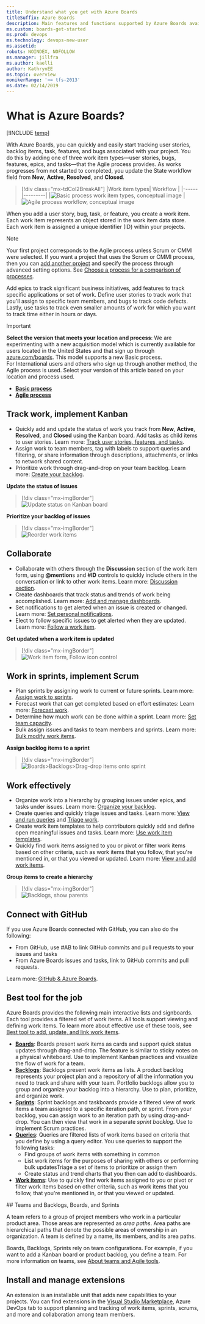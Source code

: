 ```yaml
---
title: Understand what you get with Azure Boards  
titleSuffix: Azure Boards
description: Main features and functions supported by Azure Boards available from Azure DevOps Services and Team Foundation Server (TFS) 
ms.custom: boards-get-started
ms.prod: devops
ms.technology: devops-new-user
ms.assetid:  
robots: NOINDEX, NOFOLLOW
ms.manager: jillfra
ms.author: kaelli
author: KathrynEE
ms.topic: overview
monikerRange: '>= tfs-2013'
ms.date: 02/14/2019
---
```


# What is Azure Boards?

[!INCLUDE [temp](../_shared/version-vsts-tfs-all-versions.md)]

With Azure Boards, you can quickly and easily start tracking user stories, backlog items, task, features, and bugs associated with your project. You do this by adding one of three work item types&mdash;user stories, bugs, features, epics, and tasks&mdash;that the Agile process provides. As works progresses from not started to completed, you update the State workflow field from **New**, **Active**, **Resolved**, and **Closed**.

> [!div class="mx-tdCol2BreakAll"]
> |Work item types| Workflow |
> |------|---------|
> |![Basic process work item types, conceptual image](_img/about-boards/agile-process-wits.png) | ![Agile process workflow, conceptual image](_img/about-boards/agile-process-workflow.png) 

When you add a user story, bug, task, or feature, you create a work item. Each work item represents an object stored in the work item data store. Each work item is assigned a unique identifier (ID) within your projects. 

> [!NOTE]  
> Your first project corresponds to the Agile process unless Scrum or CMMI were selected. If you want a project that uses the Scrum or CMMI process, then you can [add another project](../../organizations/projects/create-project.md) and specify the process through advanced setting options. See [Choose a process for a comparison of processes](../work-items/guidance/choose-process.md).

Add epics to track significant business initiatives, add features to track specific applications or set of work. Define user stories to track work that you'll assign to specific team members, and bugs to track code defects. Lastly, use tasks to track even smaller amounts of work for which you want to track time either in hours or days. 

> [!IMPORTANT]  
> **Select the version that meets your location and process**:
> We are experimenting with a new acquisition model which is 
> currently available for users located in the United States and that sign up through [azure.com/boards](https://azure.microsoft.com/en-us/services/devops/boards/?nav=min). This model supports a new Basic process.  
> For International users and others who sign up through another method, the Agile process is used. Select your version of this article based on your location and process used.
> - [**Basic process**](what-is-azure-boards-basic-process.md?toc=/azure/devops/boards/get-started/toc.json&bc=/azure/devops/boards/get-started/breadcrumb/toc.json)  
> - [**Agile process**](what-is-azure-boards.md?toc=/azure/devops/boards/get-started-agile/toc.json&bc=/azure/devops/boards/get-started-agile/breadcrumb/toc.json)  


## Track work, implement Kanban

- Quickly add and update the status of work you track from **New**, **Active**, **Resolved**, and **Closed** using the Kanban board. Add tasks as child items to user stories. Learn more: [Track user stories, features, and tasks](plan-track-work.md).  
- Assign work to team members, tag with labels to support queries and filtering, or share information through descriptions, attachments, or links to network shared content.  
- Prioritize work through drag-and-drop on your team backlog. Learn more: [Create your backlog](../backlogs/create-your-backlog.md).  

**Update the status of issues**  
> [!div class="mx-imgBorder"]  
> ![Update status on Kanban board](_img/plan-track-work/update-status.png)  

**Prioritize your backlog of issues**  
> [!div class="mx-imgBorder"]  
> ![Reorder work items](_img/about-boards/reorder-agile-backlog.png)  

## Collaborate 
- Collaborate with others through the **Discussion** section of the work item form, using **@mention**s and **#ID** controls to quickly include others in the conversation or link to other work items. Learn more: [Discussion section](plan-track-work.md#discussion).  
- Create dashboards that track status and trends of work being accomplished. Learn more: [Add and manage dashboards](../../report/dashboards/dashboards.md).  
- Set notifications to get alerted when an issue is created or changed. Learn more: [Set personal notifications](../../notifications/howto-manage-personal-notifications.md).  
- Elect to follow specific issues to get alerted when they are updated. Learn more: [Follow a work item](../work-items/follow-work-items.md).  

**Get updated when a work item is updated**   
> [!div class="mx-imgBorder"]  
> ![Work item form, Follow icon control](_img/about-boards/user-story-form-follow.png)  

## Work in sprints, implement Scrum   

- Plan sprints by assigning work to current or future sprints. Learn more: [Assign work to sprints](../sprints/assign-work-sprint.md).   
- Forecast work that can get completed based on effort estimates: Learn more: [Forecast work](../sprints/forecast.md).  
- Determine how much work can be done within a sprint.  Learn more: [Set team capacity](../sprints/set-capacity.md).  
- Bulk assign issues and tasks to team members and sprints. Learn more: [Bulk modify work items](../backlogs/bulk-modify-work-items.md).  

**Assign backlog items to a sprint**   
> [!div class="mx-imgBorder"]  
> ![Boards>Backlogs>Drag-drop items onto sprint](../sprints/_img/define-sprints/drag-drop-backlog-items-to-sprint.png)  

## Work effectively 

- Organize work into a hierarchy by grouping issues under epics, and tasks under issues. Learn more: [Organize your backlog](../backlogs/organize-backlog.md).    
- Create queries and quickly triage issues and tasks. Learn more: [View and run queries](../queries/view-run-query.md) and [Triage work](../queries/triage-work-items.md).   
- Create work item templates to help contributors quickly add and define open meaningful issues and tasks. Learn more: [Use work item templates](../backlogs/work-item-template.md).  
- Quickly find work items assigned to you or pivot or filter work items based on other criteria, such as work items that you follow, that you're mentioned in, or that you viewed or updated. Learn more: [View and add work items](../work-items/view-add-work-items.md).  

**Group items to create a hierarchy**  
> [!div class="mx-imgBorder"]   
> ![Backlogs, show parents](_img/about-boards/agile-hierarchy-with-header.png) 

## Connect with GitHub 

If you use Azure Boards connected with GitHub, you can also do the following:   
- From GitHub, use #AB to link GitHub commits and pull requests to your issues and tasks
- From Azure Boards issues and tasks, link to GitHub commits and pull requests.

Learn more: [GitHub & Azure Boards](../github/index.md).  

## Best tool for the job
Azure Boards provides the following main interactive lists and signboards. Each tool provides a filtered set of work items. All tools support viewing and defining work items. To learn more about effective use of these tools, see  [Best tool to add, update, and link work items](../work-items/best-tool-add-update-link-work-items.md).   

- [**Boards**](../boards/kanban-quickstart.md): Boards present work items as cards and support quick status updates through drag-and-drop. The feature is similar to sticky notes on a physical whiteboard. Use to implement Kanban practices and visualize the flow of work for a team. 
- [**Backlogs**](../backlogs/create-your-backlog.md): Backlogs present work items as lists. A product backlog represents your project plan and a repository of all the information you need to track and share with your team. Portfolio backlogs allow you to group and organize your backlog into a hierarchy. Use to plan, prioritize, and organize work.  
- [**Sprints**](../sprints/assign-work-sprint.md): Sprint backlogs and taskboards provide a filtered view of work items a team assigned to a specific iteration path, or sprint. From your backlog, you can assign work to an iteration path by using drag-and-drop. You can then view that work in a separate *sprint backlog*. Use to implement Scrum practices. 
- [**Queries**](../queries/view-run-query.md): Queries are filtered lists of work items based on criteria that you define by using a query editor. You use queries to support the following tasks:   
	- Find groups of work items with something in common  
	- List work items for the purposes of sharing with others or performing bulk   updatesTriage a set of items to prioritize or assign them  
	- Create status and trend charts that you then can add to dashboards.  
- [**Work items**](../work-items/view-add-work-items.md): Use to quickly find work items assigned to you or pivot or filter work items based on other criteria, such as work items that you follow, that you're mentioned in, or that you viewed or updated.


<a id="scale" />
## Teams and Backlogs, Boards, and Sprints 

A team refers to a group of project members who work in a particular product area. Those areas are represented as *area paths*. Area paths are hierarchical paths that denote the possible areas of ownership in an organization. A team is defined by a name, its members, and its area paths.

Boards, Backlogs, Sprints rely on team configurations. For example, if you want to add a Kanban board or product backlog, you define a team. For more information on teams, see [About teams and Agile tools](../../organizations/settings/about-teams-and-settings.md).  


## Install and manage extensions 

An extension is an installable unit that adds new capabilities to your projects. You can find extensions in the [Visual Studio Marketplace](https://marketplace.visualstudio.com/azuredevops), Azure DevOps tab to support planning and tracking of work items, sprints, scrums, and more and collaboration among team members.  

<!---
## Interactive Agile tools
Azure Boards provides a suite of interactive Agile tools that you can use to plan and track work, bugs, and issues. Azure Boards is available from Azure DevOps Services and Team Foundation Server (TFS).

Agile is a term that was coined in 2001 in the [Agile Manifesto](http://agilemanifesto.org). Agile approaches to software development emphasize incremental delivery, team collaboration, and continual planning and learning. The Agile tools that Azure Boards provides are designed to support teams that work with Agile methodologies, such as Kanban and Scrum. To learn more, see [What is Agile?](/azure/devops/learn/agile/what-is-agile).

All tools support viewing and defining work items. Each work item represents an object stored in the work item data store. Each work item is assigned a unique identifier. The IDs are unique within an account or project collection. 

Your Agile tool set, available from Azure Boards, consists of the following main interactive lists and signboards. Each of these pages provides a filtered set of work items. 


[!INCLUDE [temp](../_shared/page-work-item-tasks.md)] 

<a id="scale" />
## Teams and Agile tools
A team refers to a group of project members who work in a particular product area. Those areas are represented as *area paths*. Area paths are hierarchical paths that denote the possible areas of ownership in an organization. A team is defined by a name, its members, and its area paths.

The Agile tools Boards, Backlogs, Sprints, and Plans rely on team configurations. For example, if you want to add a Kanban board or product backlog, you define a team. For more information on teams, see [About teams and Agile tools](../../organizations/settings/about-teams-and-settings.md). 


::: moniker range=">= azure-devops-2019"

## Work items and work item types

Open **Work Items** to access several personalized pivots and filter functions to focus on work items you care about. You can quickly find work items assigned to you. You also can find work items that you're following or viewed or modified recently. You can even find work items defined for different teams and projects. To learn more, see [View and add work items](../work-items/view-add-work-items.md). 

> [!div class="mx-imgBorder"]  
> ![Open Work>Work Items](../work-items/_img/about-agile/view-work-items-page.png)

::: moniker-end


## Boards 

Boards present work items as cards and support quick status updates through a drag-and-drop feature. The feature is similar to sticky notes on a physical whiteboard. Each board supports many Kanban practices. You can define columns and swim lanes, set Work-in-Progress (WIP) limits, define the Definition of Done, and more. To get started, see [Kanban quickstart](../boards/kanban-quickstart.md). 


::: moniker range=">= azure-devops-2019"
![Kanban board, Agile template](../work-items/_img/about-agile/view-boards-agile.png)   

::: moniker-end

::: moniker range=">= tfs-2017 <= tfs-2018" 
![Kanban board, Agile template](../boards/_img/kanban-basics-intro.png)     
::: moniker-end

::: moniker range="<= tfs-2015"

> [!div class="mx-imgBorder"]  
> ![TFS 2015, Kanban board, Agile template](../boards/_img/overview/kanban-basics-intro-tfs.png)       

::: moniker-end   


## Backlogs

Backlogs present work items as lists. A product backlog represents your project plan, the roadmap for what your team plans to deliver. Your backlog also provides a repository of all the information you need to track and share with your team. Portfolio backlogs allow you to group and organize your backlog into a hierarchy. To get started, see [Create your backlog](../backlogs/create-your-backlog.md). 


::: moniker range=">= azure-devops-2019"
![Work>Backlogs](../work-items/_img/about-agile/view-backlogs.png)    
::: moniker-end


::: moniker range=">= tfs-2017 <= tfs-2018"
!["Web portal, choose Work>Backlogs](../work-items/_img/view-add/view-stories-backlogs-standard.png)
::: moniker-end

::: moniker range="<= tfs-2015"
![Work>backlogs, TFS 2015, 2013 web portal](../backlogs/_img/backlogs-boards-plans/open-backlog-tfs-2015.png)
::: moniker-end

## Sprints

Sprint backlogs and taskboards provide a filtered view of work items a team assigned to a specific iteration path, or sprint. Sprints are defined for a project and then selected by teams. From your backlog, you can map work to an iteration path by using the drag-and-drop feature. You then can view that work in a separate *sprint backlog*. 


::: moniker range=">= azure-devops-2019"
![Work>Sprints>Backlog](../work-items/_img/view-add/view-sprint-backlogs.png)    
::: moniker-end


::: moniker range=">= tfs-2017 <= tfs-2018"
!["Web portal, choose Work>Backlogs, Sprint](../work-items/_img/view-add/view-sprint-backlog.png)
::: moniker-end

::: moniker range=">= tfs-2013 <= tfs-2015"
![Work>backlogs, TFS 2015, 2013 web portal](../sprints/_img/IC795962.png)
::: moniker-end

You also can filter the cards on your taskboard to show only those cards mapped to a given sprint. We recommend that an entire organization share the same sprint interval to align multiple teams in a single org to the same rhythm. A common sprint rhythm is sometimes referred to as the "heartbeat" of an org. 

## Queries

Queries are filtered lists of work items based on criteria that you define by using a query editor. You use queries to find groups of work items with something in common. You can use queries to triage a set of items to prioritize or assign them. You also use queries to create status and trend charts that you then can add to dashboards. To get started, see [Create a managed query](../queries/using-queries.md). 

> [!div class="mx-imgBorder"]  
> ![Queries, Active Bugs](_img/about-boards/queries-active-bugs-vert.png)   

::: moniker range=">= tfs-2017"
## Delivery plans

Delivery plans display work items as cards along a timeline or calendar view. This format can be an effective communication tool with managers, partners, and stakeholders for a team. It also can be used for several teams that collaborate on specific features or requirements.

![Moving a card to a different iteration](../plans/_img/plans_move1.png)

::: moniker-end

::: moniker range="azure-devops"

## GitHub integration 

By integrating Azure Boards with GitHub repositories, you support linking between GitHub commits and pull requests to work items. You can use GitHub for software development while using Azure Boards to plan and track your work.  

To learn more, see [Integrate GitHub with Azure Boards](../../boards/github/index.md).

::: moniker-end

